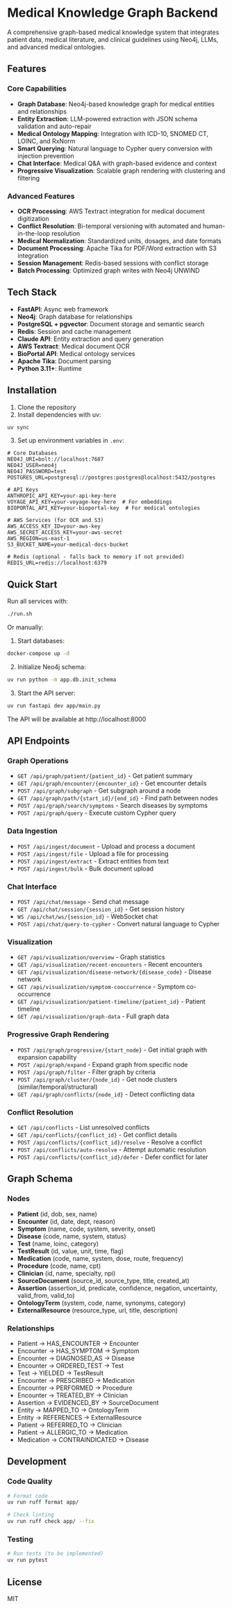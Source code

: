 # Medical Knowledge Graph Backend

A comprehensive graph-based medical knowledge system that integrates patient data, medical literature, and clinical guidelines using Neo4j, LLMs, and advanced medical ontologies.

## Features

### Core Capabilities
- **Graph Database**: Neo4j-based knowledge graph for medical entities and relationships
- **Entity Extraction**: LLM-powered extraction with JSON schema validation and auto-repair
- **Medical Ontology Mapping**: Integration with ICD-10, SNOMED CT, LOINC, and RxNorm
- **Smart Querying**: Natural language to Cypher query conversion with injection prevention
- **Chat Interface**: Medical Q&A with graph-based evidence and context
- **Progressive Visualization**: Scalable graph rendering with clustering and filtering

### Advanced Features
- **OCR Processing**: AWS Textract integration for medical document digitization
- **Conflict Resolution**: Bi-temporal versioning with automated and human-in-the-loop resolution
- **Medical Normalization**: Standardized units, dosages, and date formats
- **Document Processing**: Apache Tika for PDF/Word extraction with S3 integration
- **Session Management**: Redis-based sessions with conflict storage
- **Batch Processing**: Optimized graph writes with Neo4j UNWIND

## Tech Stack

- **FastAPI**: Async web framework
- **Neo4j**: Graph database for relationships
- **PostgreSQL + pgvector**: Document storage and semantic search
- **Redis**: Session and cache management
- **Claude API**: Entity extraction and query generation
- **AWS Textract**: Medical document OCR
- **BioPortal API**: Medical ontology services
- **Apache Tika**: Document parsing
- **Python 3.11+**: Runtime

## Installation

1. Clone the repository
2. Install dependencies with uv:
```bash
uv sync
```

3. Set up environment variables in `.env`:
```env
# Core Databases
NEO4J_URI=bolt://localhost:7687
NEO4J_USER=neo4j
NEO4J_PASSWORD=test
POSTGRES_URL=postgresql://postgres:postgres@localhost:5432/postgres

# API Keys
ANTHROPIC_API_KEY=your-api-key-here
VOYAGE_API_KEY=your-voyage-key-here  # For embeddings
BIOPORTAL_API_KEY=your-bioportal-key  # For medical ontologies

# AWS Services (for OCR and S3)
AWS_ACCESS_KEY_ID=your-aws-key
AWS_SECRET_ACCESS_KEY=your-aws-secret
AWS_REGION=us-east-1
S3_BUCKET_NAME=your-medical-docs-bucket

# Redis (optional - falls back to memory if not provided)
REDIS_URL=redis://localhost:6379
```

## Quick Start

Run all services with:
```bash
./run.sh
```

Or manually:

1. Start databases:
```bash
docker-compose up -d
```

2. Initialize Neo4j schema:
```bash
uv run python -m app.db.init_schema
```

3. Start the API server:
```bash
uv run fastapi dev app/main.py
```

The API will be available at http://localhost:8000

## API Endpoints

### Graph Operations
- `GET /api/graph/patient/{patient_id}` - Get patient summary
- `GET /api/graph/encounter/{encounter_id}` - Get encounter details
- `POST /api/graph/subgraph` - Get subgraph around a node
- `GET /api/graph/path/{start_id}/{end_id}` - Find path between nodes
- `POST /api/graph/search/symptoms` - Search diseases by symptoms
- `POST /api/graph/query` - Execute custom Cypher query

### Data Ingestion
- `POST /api/ingest/document` - Upload and process a document
- `POST /api/ingest/file` - Upload a file for processing
- `POST /api/ingest/extract` - Extract entities from text
- `POST /api/ingest/bulk` - Bulk document upload

### Chat Interface
- `POST /api/chat/message` - Send chat message
- `GET /api/chat/session/{session_id}` - Get session history
- `WS /api/chat/ws/{session_id}` - WebSocket chat
- `POST /api/chat/query-to-cypher` - Convert natural language to Cypher

### Visualization
- `GET /api/visualization/overview` - Graph statistics
- `GET /api/visualization/recent-encounters` - Recent encounters
- `GET /api/visualization/disease-network/{disease_code}` - Disease network
- `GET /api/visualization/symptom-cooccurrence` - Symptom co-occurrence
- `GET /api/visualization/patient-timeline/{patient_id}` - Patient timeline
- `GET /api/visualization/graph-data` - Full graph data

### Progressive Graph Rendering
- `POST /api/graph/progressive/{start_node}` - Get initial graph with expansion capability
- `POST /api/graph/expand` - Expand graph from specific node
- `POST /api/graph/filter` - Filter graph by criteria
- `POST /api/graph/cluster/{node_id}` - Get node clusters (similar/temporal/structural)
- `GET /api/graph/conflicts/{node_id}` - Detect conflicting data

### Conflict Resolution
- `GET /api/conflicts` - List unresolved conflicts
- `GET /api/conflicts/{conflict_id}` - Get conflict details
- `POST /api/conflicts/{conflict_id}/resolve` - Resolve a conflict
- `POST /api/conflicts/auto-resolve` - Attempt automatic resolution
- `POST /api/conflicts/{conflict_id}/defer` - Defer conflict for later

## Graph Schema

### Nodes
- **Patient** (id, dob, sex, name)
- **Encounter** (id, date, dept, reason)
- **Symptom** (name, code, system, severity, onset)
- **Disease** (code, name, system, status)
- **Test** (name, loinc, category)
- **TestResult** (id, value, unit, time, flag)
- **Medication** (code, name, system, dose, route, frequency)
- **Procedure** (code, name, cpt)
- **Clinician** (id, name, specialty, npi)
- **SourceDocument** (source_id, source_type, title, created_at)
- **Assertion** (assertion_id, predicate, confidence, negation, uncertainty, valid_from, valid_to)
- **OntologyTerm** (system, code, name, synonyms, category)
- **ExternalResource** (resource_type, url, title, description)

### Relationships
- Patient → HAS_ENCOUNTER → Encounter
- Encounter → HAS_SYMPTOM → Symptom
- Encounter → DIAGNOSED_AS → Disease
- Encounter → ORDERED_TEST → Test
- Test → YIELDED → TestResult
- Encounter → PRESCRIBED → Medication
- Encounter → PERFORMED → Procedure
- Encounter → TREATED_BY → Clinician
- Assertion → EVIDENCED_BY → SourceDocument
- Entity → MAPPED_TO → OntologyTerm
- Entity → REFERENCES → ExternalResource
- Patient → REFERRED_TO → Clinician
- Patient → ALLERGIC_TO → Medication
- Medication → CONTRAINDICATED → Disease

## Development

### Code Quality
```bash
# Format code
uv run ruff format app/

# Check linting
uv run ruff check app/ --fix
```

### Testing
```bash
# Run tests (to be implemented)
uv run pytest
```

## License

MIT